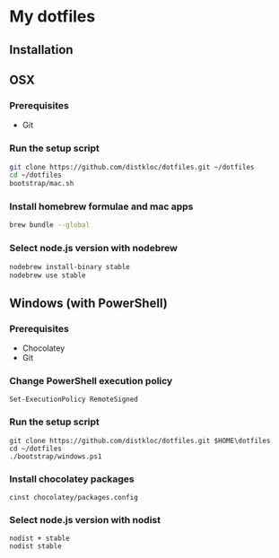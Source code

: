 # My dotfiles

## Installation

## OSX

### Prerequisites

* Git

### Run the setup script

```sh
git clone https://github.com/distkloc/dotfiles.git ~/dotfiles
cd ~/dotfiles
bootstrap/mac.sh
```

### Install homebrew formulae and mac apps

```sh
brew bundle --global
```

### Select node.js version with nodebrew

```sh
nodebrew install-binary stable
nodebrew use stable
```


## Windows (with PowerShell)

### Prerequisites

* Chocolatey
* Git

### Change PowerShell execution policy

```posh
Set-ExecutionPolicy RemoteSigned
```

### Run the setup script

```posh
git clone https://github.com/distkloc/dotfiles.git $HOME\dotfiles
cd ~/dotfiles
./bootstrap/windows.ps1
```

### Install chocolatey packages

```posh
cinst chocolatey/packages.config
```

### Select node.js version with nodist

```posh
nodist + stable
nodist stable
```

